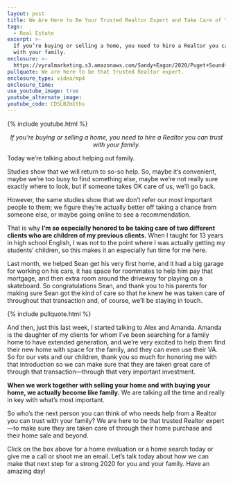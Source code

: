 ```yaml
---
layout: post
title: We Are Here to Be Your Trusted Realtor Expert and Take Care of Your Family
tags:
  - Real Estate
excerpt: >-
  If you’re buying or selling a home, you need to hire a Realtor you can trust
  with your family.
enclosure: >-
  https://vyralmarketing.s3.amazonaws.com/Sandy+Eagon/2020/Puget+Sound+Real+Estate+Agent-+We+Are+Proud+To+Help+Families.mp4
pullquote: We are here to be that trusted Realtor expert.
enclosure_type: video/mp4
enclosure_time:
use_youtube_image: true
youtube_alternate_image:
youtube_code: CDSLBZm1ths
---
```


{% include youtube.html %}

<p style="text-align: center;"><em>If you’re buying or selling a home, you need to hire a Realtor you can trust with your family.</em></p>

Today we’re talking about helping out family.&nbsp;

Studies show that we will return to so-so help. So, maybe it’s convenient, maybe we’re too busy to find something else, maybe we’re not really sure exactly where to look, but if someone takes OK care of us, we’ll go back.&nbsp;

However, the same studies show that we don’t refer our most important people to them; we figure they’re actually better off taking a chance from someone else, or maybe going online to see a recommendation.&nbsp;

That is why **I’m so especially honored to be taking care of two different clients who are children of my previous clients.** When I taught for 13 years in high school English, I was not to the point where I was actually getting my students’ children, so this makes it an especially fun time for me here.&nbsp;

Last month, we helped Sean get his very first home, and it had a big garage for working on his cars, it has space for roommates to help him pay that mortgage, and then extra room around the driveway for playing on a skateboard. So congratulations Sean, and thank you to his parents for making sure Sean got the kind of care so that he knew he was taken care of throughout that transaction and, of course, we’ll be staying in touch.

{% include pullquote.html %}

And then, just this last week, I started talking to Alex and Amanda. Amanda is the daughter of my clients for whom I’ve been searching for a family home to have extended generation, and we’re very excited to help them find their new home with space for the family, and they can even use their VA. So for our vets and our children, thank you so much for honoring me with that introduction so we can make sure that they are taken great care of through that transaction—through that very important investment.&nbsp;

**When we work together with selling your home and with buying your home, we actually become like family.** We are talking all the time and really in key with what’s most important.&nbsp;

So who’s the next person you can think of who needs help from a Realtor you can trust with your family? We are here to be that trusted Realtor expert—to make sure they are taken care of through their home purchase and their home sale and beyond.&nbsp;

Click on the box above for a home evaluation or a home search today or give me a call or shoot me an email. Let’s talk today about how we can make that next step for a strong 2020 for you and your family. Have an amazing day\!